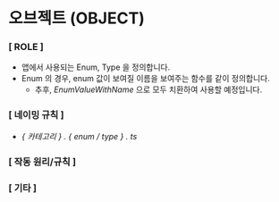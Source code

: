 # 오브젝트 (OBJECT)

### **[ ROLE ]**

- 앱에서 사용되는 Enum, Type 을 정의합니다.
- Enum 의 경우, enum 값이 보여질 이름을 보여주는 함수를 같이 정의합니다.
  - 추후, _EnumValueWithName_ 으로 모두 치환하여 사용할 예정입니다.

### **[ 네이밍 규칙 ]**

- _{ 카테고리 } . { enum / type } . ts_

### **[ 작동 원리/규칙 ]**

### **[ 기타 ]**
